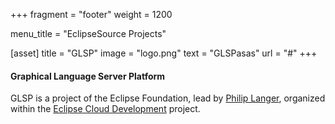 +++
fragment = "footer"
weight = 1200

menu_title = "EclipseSource Projects"

[asset]
  title = "GLSP"
  image = "logo.png"
  text = "GLSPasas"
  url = "#"
+++

#### Graphical Language Server Platform

GLSP is a project of the Eclipse Foundation, lead by [Philip Langer](https://projects.eclipse.org/projects/ecd.glsp/who), organized within the [Eclipse Cloud Development](https://projects.eclipse.org/projects/ecd) project.
